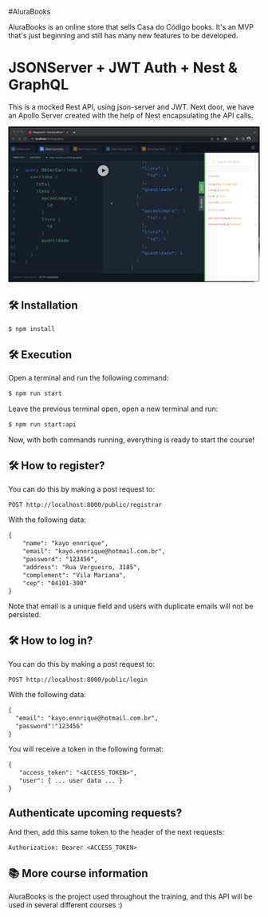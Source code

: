 #AluraBooks

AluraBooks is an online store that sells Casa do Código books.
It's an MVP that's just beginning and still has many new features to be developed.

# JSONServer + JWT Auth + Nest & GraphQL

This is a mocked Rest API, using json-server and JWT.
Next door, we have an Apollo Server created with the help of Nest encapsulating the API calls.

![ScreenShot of GraphQL playground](screenshot.png)


## 🛠️ Installation

```bash
$ npm install
```

## 🛠️ Execution

Open a terminal and run the following command:

```bash
$ npm run start
```

Leave the previous terminal open, open a new terminal and run:

```bash
$ npm run start:api
```

Now, with both commands running, everything is ready to start the course!


## 🛠️ How to register?

You can do this by making a post request to:

```
POST http://localhost:8000/public/registrar
```

With the following data:


```
{
    "name": "kayo ennrique",
    "email": "kayo.ennrique@hotmail.com.br",
    "password": "123456",
    "address": "Rua Vergueiro, 3185",
    "complement": "Vila Mariana",
    "cep": "04101-300"
}
```

Note that email is a unique field and users with duplicate emails will not be persisted.

## 🛠️ How to log in?

You can do this by making a post request to:

```
POST http://localhost:8000/public/login
```

With the following data:


```
{
  "email": "kayo.ennrique@hotmail.com.br",
  "password":"123456"
}
```

You will receive a token in the following format:

```
{
   "access_token": "<ACCESS_TOKEN>",
   "user": { ... user data ... }
}
```

## Authenticate upcoming requests?

And then, add this same token to the header of the next requests:

```
Authorization: Bearer <ACCESS_TOKEN>
```

## 📚 More course information

AluraBooks is the project used throughout the training, and this API will be used in several different courses :)